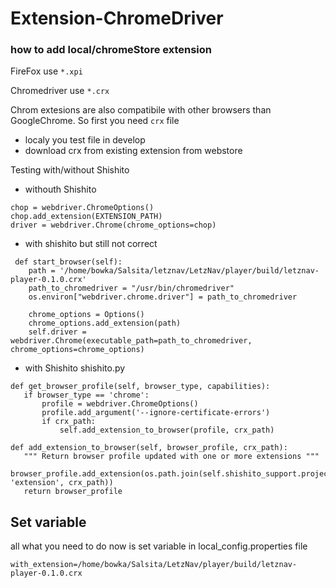 # Extension-ChromeDriver
### how to add local/chromeStore extension
 
FireFox use ```*.xpi```

Chromedriver use ```*.crx ```

Chrom extesions are also compatibile with other browsers than GoogleChrome. So first you need ```crx``` file

+ localy you test file in develop
+ download crx from existing extension from webstore

Testing with/without Shishito
 
+ withouth Shishito
```
chop = webdriver.ChromeOptions()
chop.add_extension(EXTENSION_PATH)
driver = webdriver.Chrome(chrome_options=chop)
```



+ with shishito but still not correct
```
 def start_browser(self):
    path = '/home/bowka/Salsita/letznav/LetzNav/player/build/letznav-player-0.1.0.crx'
    path_to_chromedriver = "/usr/bin/chromedriver"
    os.environ["webdriver.chrome.driver"] = path_to_chromedriver
    
    chrome_options = Options()
    chrome_options.add_extension(path)
    self.driver = webdriver.Chrome(executable_path=path_to_chromedriver, chrome_options=chrome_options)
```
+ with Shishito shishito.py
 ```
def get_browser_profile(self, browser_type, capabilities):
    if browser_type == 'chrome':
        profile = webdriver.ChromeOptions()
        profile.add_argument('--ignore-certificate-errors')
        if crx_path:
            self.add_extension_to_browser(profile, crx_path)
            
def add_extension_to_browser(self, browser_profile, crx_path):
    """ Return browser profile updated with one or more extensions """
    browser_profile.add_extension(os.path.join(self.shishito_support.project_root, 'extension', crx_path))
    return browser_profile
```

## Set variable
all what you need to do now is set variable in local_config.properties file
 ```
 with_extension=/home/bowka/Salsita/LetzNav/player/build/letznav-player-0.1.0.crx
 ```
